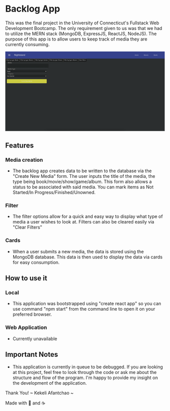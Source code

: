 # Backlog App

This was the final project in the University of Connecticut's Fullstack Web Development Bootcamp. The only requirement given to us was that we had to utilize the MERN stack (MongoDB, ExpressJS, ReactJS, NodeJS). The purpose of this app is to allow users to keep track of media they are currently consuming.

![capture of frontpage of backlog-app](./backlog-app-capture.png)

## Features

### Media creation

- The backlog app creates data to be written to the database via the "Create New Media" form. The user inputs the title of the media,
  the type being book/movie/show/game/album. This form also allows a status to be associated with said media. You can mark items as Not Started/In Progress/Finished/Unowned.

### Filter

- The filter options allow for a quick and easy way to display what type of media a user wishes to look at. Filters can also be cleared easily via "Clear Filters"

### Cards

- When a user submits a new media, the data is stored using the MongoDB database. This data is then used to display the data via cards for easy consumption.

## How to use it

### Local

- This application was bootstrapped using "create react app" so you can use command "npm start" from the command line to open it on your preferred browser.

### Web Application

- Currently unavailable

## Important Notes

- This application is currently in queue to be debugged. If you are looking at this project, feel free to look through the code or ask me about the structure and flow of the program. I'm happy to provide my insight on the development of the application.

Thank You!
~ Kekeli Afantchao ~

Made with 🖤 and ☕️
